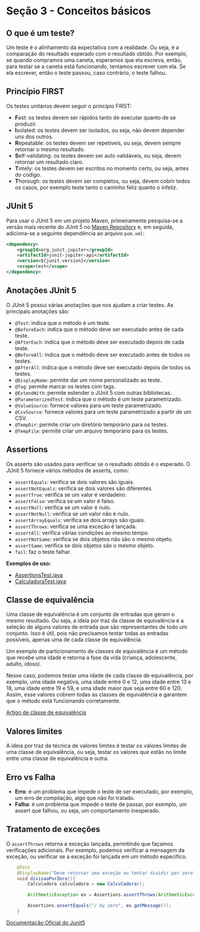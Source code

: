 # Seção 3 - Conceitos básicos

## O que é um teste?
Um teste é o alinhamento da expectativa com a realidade. Ou seja, é a comparação do resultado esperado com o resultado obtido.
Por exemplo, se quando compramos uma caneta, esperamos que ela escreva, então, para testar se a caneta está funcionando, tentamos escrever com ela. Se ela escrever, então o teste passou, caso contrário, o teste falhou.

## Princípio FIRST
Os testes unitários devem seguir o princípio FIRST:
- **F**ast: os testes devem ser rápidos tanto de executar quanto de se produzir.
- **I**solated: os testes devem ser isolados, ou seja, não devem depender uns dos outros.
- **R**epeatable: os testes devem ser repetíveis, ou seja, devem sempre retornar o mesmo resultado.
- **S**elf-validating: os testes devem ser auto validáveis, ou seja, devem retornar um resultado claro.
- **T**imely: os testes devem ser escritos no momento certo, ou seja, antes do código.
- **T**horough: os testes devem ser completos, ou seja, devem cobrir todos os casos, por exemplo teste tanto o caminho feliz quanto o infeliz.

## JUnit 5
Para usar o JUnit 5 em um projeto Maven, primeiramente pesquisa-se a versão mais recente do JUnit 5 no [Maven Repository](https://mvnrepository.com/artifact/org.junit.jupiter/junit-jupiter-api) e, em seguida, adiciona-se a seguinte dependência ao arquivo `pom.xml`:
```xml
<dependency>
    <groupId>org.junit.jupiter</groupId>
    <artifactId>junit-jupiter-api</artifactId>
    <version>${junit.version}</version>
    <scope>test</scope>
</dependency>
```

## Anotações JUnit 5
O JUnit 5 possui várias anotações que nos ajudam a criar testes. As principais anotações são:
- `@Test`: indica que o método é um teste.
- `@BeforeEach`: indica que o método deve ser executado antes de cada teste.
- `@AfterEach`: indica que o método deve ser executado depois de cada teste.
- `@BeforeAll`: indica que o método deve ser executado antes de todos os testes.
- `@AfterAll`: indica que o método deve ser executado depois de todos os testes.
- `@DisplayName`: permite dar um nome personalizado ao teste.
- `@Tag`: permite marcar os testes com tags.
- `@ExtendWith`: permite estender o JUnit 5 com outras bibliotecas.
- `@ParameterizedTest`: indica que o método é um teste parametrizado.
- `@ValueSource`: fornece valores para um teste parametrizado.
- `@CsvSource`: fornece valores para um teste parametrizado a partir de um CSV.
- `@TempDir`: permite criar um diretório temporário para os testes.
- `@TempFile`: permite criar um arquivo temporário para os testes.

## Assertions
Os asserts são usados para verificar se o resultado obtido é o esperado. O JUnit 5 fornece vários métodos de asserts, como:
- `assertEquals`: verifica se dois valores são iguais.
- `assertNotEquals`: verifica se dois valores são diferentes.
- `assertTrue`: verifica se um valor é verdadeiro.
- `assertFalse`: verifica se um valor é falso.
- `assertNull`: verifica se um valor é nulo.
- `assertNotNull`: verifica se um valor não é nulo.
- `assertArrayEquals`: verifica se dois arrays são iguais.
- `assertThrows`: verifica se uma exceção é lançada.
- `assertAll`: verifica várias condições ao mesmo tempo.
- `assertNotSame`: verifica se dois objetos não são o mesmo objeto.
- `assertSame`: verifica se dois objetos são o mesmo objeto.
- `fail`: faz o teste falhar.

**Exemplos de uso:**
- [AssertionsTest.java](src/test/java/br/edu/estudos/AssertionsTest.java)
- [CalculadoraTest.java](src/test/java/br/edu/estudos/calculadora/CalculadoraTest.java)

## Classe de equivalência
Uma classe de equivalência é um conjunto de entradas que geram o mesmo resultado. Ou seja, a ideia por traz da classe de equivalência é a seleção de alguns valores de entrada que são representantes de todo um conjunto.
Isso é útil, pois não precisamos testar todas as entradas possíveis, apenas uma de cada classe de equivalência.

Um exemplo de particionamento de classes de equivalência é um método que recebe uma idade e retorna a fase da vida (criança, adolescente, adulto, idoso). 

Nesse caso, podemos testar uma idade de cada classe de equivalência, por exemplo, uma idade negativa, uma idade entre 0 e 12, uma idade entre 13 e 18, uma idade entre 19 e 59, e uma idade maior que seja entre 60 e 120.
Assim, esse valores cobrem todas as classes de equivalência e garantem que o método está funcionando corretamente.

[Artigo de classe de equivalência](https://artoftesting.com/equivalence-class-partitioning)
## Valores limites
A ideia por traz da técnica de valores limites é testar os valores limites de uma classe de equivalência, ou seja, testar os valores que estão no limite entre uma classe de equivalência e outra.

## Erro vs Falha
- **Erro**: é um problema que impede o teste de ser executado, por exemplo, um erro de compilação, algo que não foi tratado.
- **Falha**: é um problema que impede o teste de passar, por exemplo, um assert que falhou, ou seja, um comportamento inesperado.

## Tratamento de exceções
O `assertThrows` retorna a exceção lançada, permitindo que façamos verificações adicionais. Por exemplo, podemos verificar a mensagem da exceção, ou verificar se a exceção foi lançada em um método específico.

```java
    @Test
    @DisplayName("Deve retornar uma exceção ao tentar dividir por zero")
    void divisaoPorZero(){
        Calculadora calculadora = new Calculadora();

        ArithmeticException ex = Assertions.assertThrows(ArithmeticException.class, ()->{calculadora.divisao(10, 0);});

        Assertions.assertEquals("/ by zero", ex.getMessage());
    }
```

[Documentação Oficial do Junit5](https://junit.org/junit5/docs/5.0.1/api/overview-summary.html)